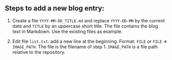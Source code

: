Steps to add a new blog entry:
------------------------------

1. Create a file ``YYYY-MM-DD_TITLE.md`` and replace ``YYYY-DD-MM`` by the 
   current  date and ``TITLE`` by an uppercase short title. The file contains
   the blog text in Markdown. Use the existing files as example.

2. Edit file ``list.txt``: add a new line at the beginning. 
   Format: ``FILE`` or ``FILE # IMAGE_PATH``. 
   The file is the filename of step 1. ``IMAGE_PATH`` is a file path relative to 
   the repository.
